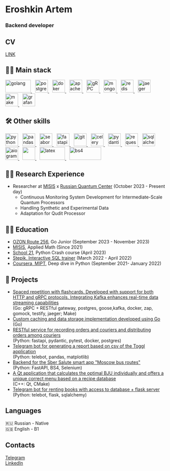 # Eroshkin Artem

### Backend developer

## CV
[LINK]()

## 👨‍💻 Main stack
<p>
  <a href="https://go.dev/" target="_blank" style="margin-right: 10px;" style="margin-right: 5px;"> 
    <img src="https://upload.wikimedia.org/wikipedia/commons/thumb/0/05/Go_Logo_Blue.svg/429px-Go_Logo_Blue.svg.png" alt="golang" width="80" height="40"/>
  </a>
  
  <a href="https://www.postgresql.org/" target="_blank" style="margin-right: 10px;"> 
    <img src="https://upload.wikimedia.org/wikipedia/commons/thumb/2/29/Postgresql_elephant.svg/240px-Postgresql_elephant.svg.png" alt="postgreSQL" width="40" height="40"/>
  </a>

  <a href="https://www.docker.com/" target="_blank" style="margin-right: 10px;"> 
    <img src="https://images.crunchbase.com/image/upload/c_lpad,f_auto,q_auto:eco,dpr_1/ywjqppks5ffcnbfjuttq" alt="doker" width="40" height="40"/>
  </a>

  <a href="https://kafka.apache.org/" target="_blank" style="margin-right: 10px;"> 
    <img src="https://upload.wikimedia.org/wikipedia/commons/thumb/0/05/Apache_kafka.svg/128px-Apache_kafka.svg.png" alt="apache kafka" width="40" height="40"/>
  </a>

  <a href="https://grpc.io/" target="_blank" style="margin-right: 10px;"> 
    <img src="https://grpc.io/img/logos/grpc-icon-color.png" alt="gRPC" width="40" height="40"/>
  </a>

  <a href="https://www.mongodb.com/" target="_blank" style="margin-right: 10px;"> 
    <img src="https://cdn.icon-icons.com/icons2/2415/PNG/512/mongodb_original_wordmark_logo_icon_146425.png" alt="mongodb" width="40" height="40"/>
  </a>

  <a href="https://redis.io/" target="_blank" style="margin-right: 10px;"> 
    <img src="https://cdn4.iconfinder.com/data/icons/redis-2/1451/Untitled-2-512.png" alt="redis" width="40" height="40"/>
  </a>

  <a href="https://www.jaegertracing.io/" target="_blank" style="margin-right: 10px;"> 
    <img src="https://cdn2.opsmatters.com/sites/default/files/logos/jaegertracing-thumb.png" alt="jaeger" width="40" height="40"/>
  </a>

  <a href="https://www.gnu.org/software/make/" target="_blank" style="margin-right: 10px;"> 
    <img src="https://static-00.iconduck.com/assets.00/makefile-icon-512x458-35p63115.png" alt="make" width="40" height="40"/>
  </a>

  <a href="https://grafana.com/" target="_blank" style="margin-right: 10px;"> 
    <img src="https://upload.wikimedia.org/wikipedia/commons/thumb/a/a1/Grafana_logo.svg/240px-Grafana_logo.svg.png" alt="grafana" width="40" height="40"/>
  </a>
</p>

## 🛠 Other skills
<p>
  <a href="https://www.python.org" target="_blank" style="margin-right: 10px;"> 
    <img src="https://upload.wikimedia.org/wikipedia/commons/thumb/c/c3/Python-logo-notext.svg/1869px-Python-logo-notext.svg.png" alt="python" width="40" height="40"/>
  </a>
  
  <a href="https://pandas.pydata.org" target="_blank" style="margin-right: 10px;"> 
    <img src="https://encrypted-tbn0.gstatic.com/images?q=tbn:ANd9GcT01Ctpf3nRjz7b9l-om2h2llNA0jL4d_MVtXXXHVF5mWIn5nyMXLgzYscFGZdbhf_LN8M&usqp=CAU" alt="pandas" width="40" height="40"/>
  </a>

  <a href="https://seaborn.pydata.org" target="_blank" style="margin-right: 10px;"> 
    <img src="https://seaborn.pydata.org/_images/logo-mark-lightbg.svg" alt="seaborn" width="40" height="40"/>
  </a>

  <a href="https://fastapi.tiangolo.com/" target="_blank" style="margin-right: 10px;"> 
    <img src="https://cdn.try.direct/files/8400033b-cf2e-4fc4-ac91-45cadee082ed.svg" alt="fastapi" width="40" height="40"/>
  </a>

  <a href="https://git-scm.com/doc" target="_blank" style="margin-right: 10px;"> 
    <img src="https://git-scm.com/images/logos/logomark-orange@2x.png" alt="git" width="40" height="40"/>
  </a>

  <a href="https://docs.celeryq.dev/en/stable/" target="_blank" style="margin-right: 10px;"> 
    <img src="https://upload.wikimedia.org/wikipedia/commons/1/19/Celery_logo.png" alt="celery" width="40" height="40"/>
  </a>

  <a href="https://docs.pydantic.dev/latest/" target="_blank" style="margin-right: 10px;"> 
    <img src="https://avatars.githubusercontent.com/u/110818415?s=200&v=4" alt="pydantic" width="40" height="40"/>
  </a>

  <a href="https://requests.readthedocs.io/en/latest/" target="_blank" style="margin-right: 10px;"> 
    <img src="https://requests.readthedocs.io/en/latest/_static/requests-sidebar.png" alt="requests" width="40" height="40"/>
  </a>

  <a href="https://www.sqlalchemy.org/" target="_blank" style="margin-right: 10px;"> 
    <img src="https://upload.wikimedia.org/wikipedia/commons/thumb/d/d7/SQLAlchemy.svg/240px-SQLAlchemy.svg.png" alt="sqlalchemy" width="40" height="40"/>
  </a>

  <a href="https://docs.aiogram.dev/en/latest/" target="_blank" style="margin-right: 10px;"> 
    <img src="https://avatars.githubusercontent.com/u/33784865?s=200&v=4" alt="aiogram" width="40" height="40"/>
  </a>

  <a href="https://www.selenium.dev/" target="_blank" style="margin-right: 10px;"> 
    <img src="https://camo.githubusercontent.com/4b95df4d6ca7a01afc25d27159804dc5a7d0df41d8131aaf50c9f84847dfda21/68747470733a2f2f73656c656e69756d2e6465762f696d616765732f73656c656e69756d5f6c6f676f5f7371756172655f677265656e2e706e67" width="40" height="40"/>
  </a>

  <a href="https://www.latex-project.org/" target="_blank" style="margin-right: 10px;"> 
    <img src="https://upload.wikimedia.org/wikipedia/commons/9/92/LaTeX_logo.svg" alt="latex" width="80" height="40"/>
  </a>

  <a href="https://beautiful-soup-4.readthedocs.io/en/latest/" target="_blank" style="margin-right: 10px;"> 
    <img src="https://funthon.files.wordpress.com/2017/05/bs.png?w=772" alt="bs4" width="100" height="40"/>
  </a>
</p>

## 👨‍🔬 Research Experience
- Researcher at [MISIS](https://misis.ru/) x [Russian Quantum Center](https://www.rqc.ru/) (October 2023 - Present day)
    - Continuous Monitoring System Development for Intermediate-Scale Quantum Processors
    - Handling Synthetic and Experimental Data
    - Adaptation for Qudit Processor

## 👨‍🎓 Education
- [OZON Route 256](https://route256.ozon.ru/), Go Junior (September 2023 - November 2023)
- [MISIS](https://misis.ru/), Applied Math (Since 2021)
- [School 21](https://21-school.ru/), Python Crash course (April 2023)
- [Stepik, Interactive SQL trainer](https://stepik.org/course/63054/promo) (March 2022 - April 2022)
- [Coursera, MIPT](https://www.coursera.org/), Deep dive in Python (September 2021- January 2022)

## 🐶 Projects
- [Spaced repetition with flashcards. Developed with support for both HTTP and gRPC protocols. Integrating Kafka enhances real-time data streaming capabilities](https://github.com/shhesterka04/flash-card-manager) <br>
(Go: gRPC + RESTful gateway, postgres, goose,kafka, docker, zap, gomock, testify, jaeger; Make)
- [Custom caching and data storage implementation developed using Go](https://github.com/shhesterka04/own-database-cache) <br> (Go)
- [RESTful service for recording orders and couriers and distributing orders among couriers](https://github.com/shhesterka04/restapi_delivery) <br> (Python: fastapi, pydantic, pytest, docker, postgres)
- [Telegram bot for generating a report based on csv of the Toggl application](https://github.com/shhesterka04/review_helper) <br> (Python: telebot, pandas, matplotlib)
- [Backend for the Sber Salute smart app "Moscow bus routes"](https://github.com/shhesterka04/mostrans-salute) <br> (Python: FastAPI, BS4, Selenium)
- [A Qt application that calculates the optimal BJU individually and offers a unique correct menu based on a recipe database](https://github.com/shhesterka04/food-manager) <br> (C++: Qt, CMake)
- [Telegram bot for renting books with access to database + flask server](https://github.com/shhesterka04/book-booking) <br> (Python: telebot, flask, sqlalchemy)

## Languages
🇷🇺 Russian - Native <br>
🇬🇧 English - B1 <br>

## Contacts
[Telegram](https://t.me/rt44m) <br>
[LinkedIn](https://www.linkedin.com/in/eroshkin-artyom/) <br>

